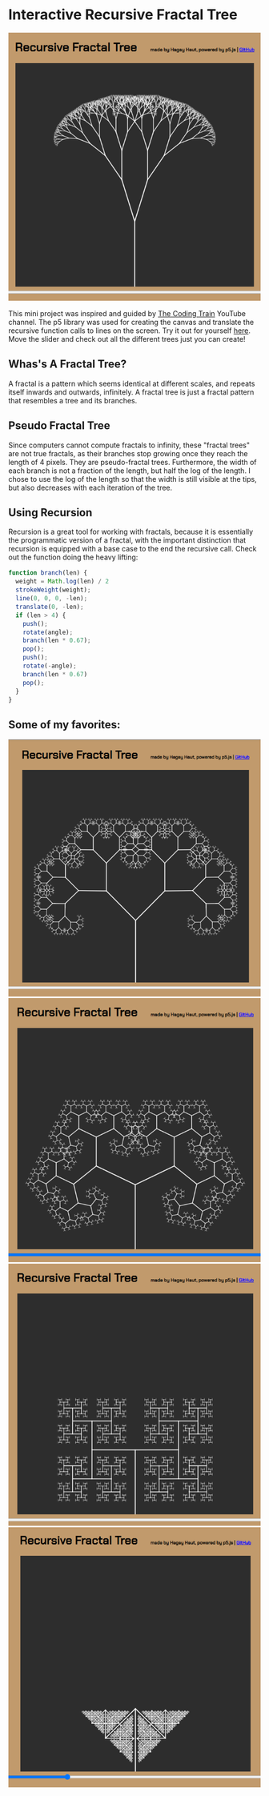 # Interactive Recursive Fractal Tree

![Fractal Tree 1](./tree1.png)

This mini project was inspired and guided by [The Coding Train](https://www.youtube.com/channel/UCvjgXvBlbQiydffZU7m1_aw) YouTube channel. The p5 library was used for creating the canvas and translate the recursive function calls to lines on the screen. Try it out for yourself [here](https://hagayhaut.github.io/fractal-tree/). Move the slider and check out all the different trees just you can create!

## Whas's A Fractal Tree?

A fractal is a pattern which seems identical at different scales, and repeats itself inwards and outwards, infinitely. A fractal tree is just a fractal pattern that resembles a tree and its branches.

## Pseudo Fractal Tree

Since computers cannot compute fractals to infinity, these "fractal trees" are not true fractals, as their branches stop growing once they reach the length of 4 pixels. They are pseudo-fractal trees. Furthermore, the width of each branch is not a fraction of the length, but half the log of the length. I chose to use the log of the length so that the width is still visible at the tips, but also decreases with each iteration of the tree.

## Using Recursion 

Recursion is a great tool for working with fractals, because it is essentially the programmatic version of a fractal, with the important distinction that recursion is equipped with a base case to the end the recursive call. Check out the function doing the heavy lifting:

```javascript
function branch(len) {
  weight = Math.log(len) / 2
  strokeWeight(weight);
  line(0, 0, 0, -len);
  translate(0, -len);
  if (len > 4) {
    push();
    rotate(angle);
    branch(len * 0.67);
    pop();
    push();
    rotate(-angle);
    branch(len * 0.67)
    pop();
  }
}

```

## Some of my favorites: 


![Fractal Tree 2](./tree2.png)
![Fractal Tree 3](./tree3.png)
![Fractal Tree 4](./tree4.png)
![Fractal Tree 5](./tree5.png)